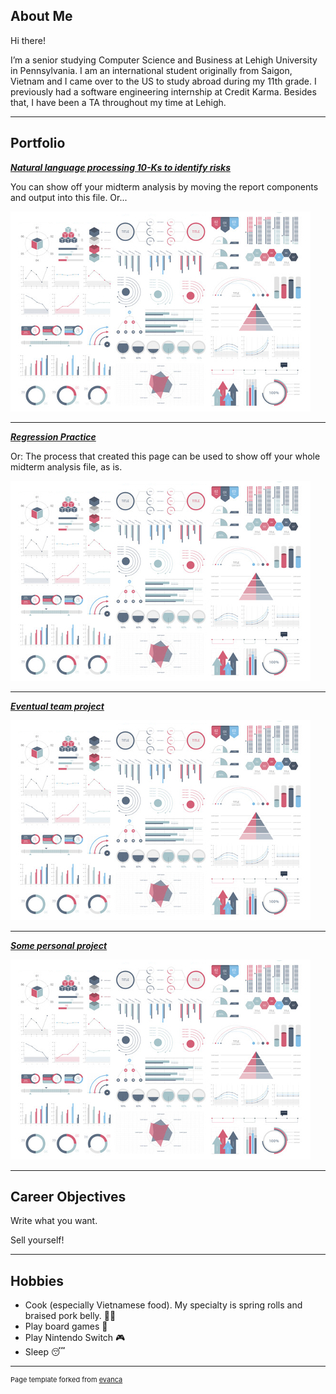 ## About Me

Hi there!

I’m a senior studying Computer Science and Business at Lehigh University in Pennsylvania. I am an international student originally from Saigon, Vietnam and I came over to the US to study abroad during my 11th grade. I previously had a software engineering internship at Credit Karma. Besides that, I have been a TA throughout my time at Lehigh. 

---

## Portfolio

<!-- You can link to other websites, PDFs in this repo, and other pages in this repo -->

_**[Natural language processing 10-Ks to identify risks](midterm_summary)**_

You can show off your midterm analysis by moving the report components and output into this file. Or...

<img src="images/dummy_thumbnail.jpg?raw=true"/>

---

_**[Regression Practice](Regression_practice)**_

Or: The process that created this page can be used to show off your whole midterm analysis file, as is.

<img src="images/dummy_thumbnail.jpg?raw=true"/>

---

_**[Eventual team project](https://donbowen.github.io/teamproject/)**_

<img src="images/dummy_thumbnail.jpg?raw=true"/>

---

_**[Some personal project](/pdf/sample_presentation.pdf)**_

<img src="images/dummy_thumbnail.jpg?raw=true"/>

---

## Career Objectives

Write what you want. 

Sell yourself!

---

## Hobbies

- Cook (especially Vietnamese food). My specialty is spring rolls and braised pork belly. 👩‍🍳
- Play board games 🎲
- Play Nintendo Switch 🎮
- Sleep 😴

---
<p style="font-size:11px">Page template forked from <a href="https://github.com/evanca/quick-portfolio">evanca</a></p>
<!-- Remove above link if you don't want to attibute -->
